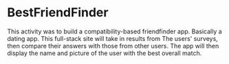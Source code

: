# BestFriendFinder

This activity was to build a compatibility-based friendfinder app. Basically a dating app. This full-stack site will take in results from The users' surveys, then compare their answers with those from other users. The app will then display the name and picture of the user with the best overall match.

